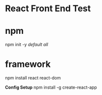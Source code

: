 # React Front End Test 

# npm
npm init -y *default all*

# framework
npm install react react-dom

**Config Setup**
npm install -g create-react-app

